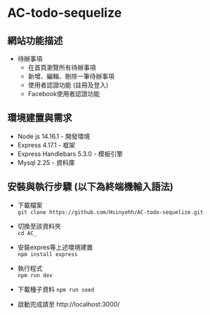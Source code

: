 # AC-todo-sequelize

## 網站功能描述
* 待辦事項 
  * 在首頁瀏覽所有待辦事項
  * 新增、編輯、刪除一筆待辦事項
  * 使用者認證功能 (註冊及登入)
  * Facebook使用者認證功能

## 環境建置與需求 
* Node js 14.16.1 - 開發環境 
* Express 4.17.1 - 框架
* Express Handlebars 5.3.0 - 模板引擎 
* Mysql 2.25 - 資料庫


## 安裝與執行步驟 (以下為終端機輸入語法)
* 下載檔案  
  `git clone https://github.com/Hsinyehh/AC-todo-sequelize.git`
 
* 切換至該資料夾  
 `cd AC_`

* 安裝expres等上述環境建置  
 `npm install express`

* 執行程式  
 `npm run dev`

* 下載種子資料
 `npm run seed`

* 啟動完成請至 http://localhost:3000/ 
